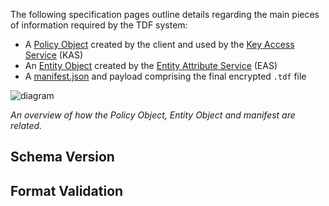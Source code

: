The following specification pages outline details regarding the main pieces of information required by the TDF system:

* A [Policy Object](PolicyObject.md) created by the client and used by the [Key Access Service](https://developer.virtru.com/docs/how-to-host-a-kas) (KAS)
* An [Entity Object](EntityObject.md) created by the [Entity Attribute Service](https://developer.virtru.com/docs/how-to-host-an-eas) (EAS)
* A [manifest.json](manifest-json.md) and payload comprising the final encrypted `.tdf` file

![diagram](https://files.readme.io/d5f0f01-spec_parts.png "Association diagram")

_An overview of how the Policy Object, Entity Object and manifest are related._

## Schema Version

## Format Validation
